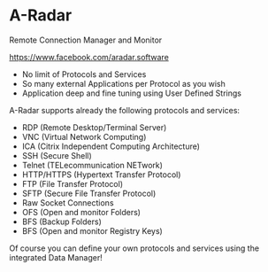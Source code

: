 # A-Radar
Remote Connection Manager and Monitor

https://www.facebook.com/aradar.software

- No limit of Protocols and Services
- So many external Applications per Protocol as you wish
- Application deep and fine tuning using User Defined Strings


A-Radar supports already the following protocols and services:

- RDP (Remote Desktop/Terminal Server)
- VNC (Virtual Network Computing)
- ICA (Citrix Independent Computing Architecture)
- SSH (Secure Shell)
- Telnet (TELecommunication NETwork)
- HTTP/HTTPS (Hypertext Transfer Protocol)
- FTP (File Transfer Protocol)
- SFTP (Secure File Transfer Protocol)
- Raw Socket Connections
- OFS (Open and monitor Folders)
- BFS (Backup Folders)
- BFS (Open and monitor Registry Keys)

Of course you can define your own protocols and services using the integrated Data Manager!
